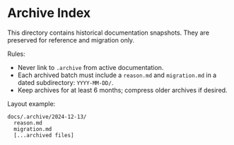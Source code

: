# Archive Index

This directory contains historical documentation snapshots. They are preserved for reference and migration only.

Rules:
- Never link to `.archive` from active documentation.
- Each archived batch must include a `reason.md` and `migration.md` in a dated subdirectory: `YYYY-MM-DD/`.
- Keep archives for at least 6 months; compress older archives if desired.

Layout example:
```
docs/.archive/2024-12-13/
  reason.md
  migration.md
  [...archived files]
```



